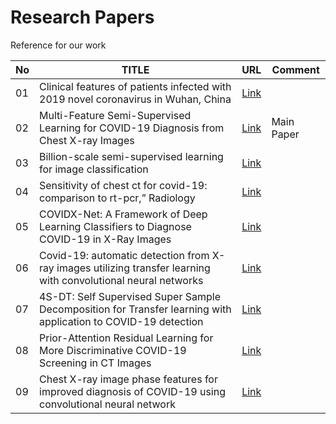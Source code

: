 # Research Papers
Reference for our work


|  No | TITLE                                                                                          |   URL                       | Comment    
|  -- |------------------------------------------------------------------------------------------------|-----------------------------|--------
|01  |Clinical features of patients infected with 2019 novel coronavirus in Wuhan, China|[Link](https://www.sciencedirect.com/science/article/abs/pii/S0140673620301835) 
|02 |Multi-Feature Semi-Supervised Learning for COVID-19 Diagnosis from Chest X-ray Images|[Link](https://arxiv.org/pdf/2104.01617.pdf)| Main Paper |
|03 |Billion-scale semi-supervised learning for image classification|[Link](https://arxiv.org/pdf/1905.00546.pdf)
|04 |Sensitivity of chest ct for covid-19: comparison to rt-pcr,” Radiology|[Link](https://pubs.rsna.org/doi/full/10.1148/radiol.2020200432)
|05 |COVIDX-Net: A Framework of Deep Learning Classifiers to Diagnose COVID-19 in X-Ray Images|[Link](https://arxiv.org/ftp/arxiv/papers/2003/2003.11055.pdf)|
|06|Covid-19: automatic detection from X-ray images utilizing transfer learning with convolutional neural networks|[Link](https://link.springer.com/article/10.1007/s13246-020-00865-4)|
|07|4S-DT: Self Supervised Super Sample Decomposition for Transfer learning with application to COVID-19 detection|[Link](https://arxiv.org/abs/2007.11450)|
|08|Prior-Attention Residual Learning for More Discriminative COVID-19 Screening in CT Images|[Link](https://ieeexplore.ieee.org/abstract/document/9094362)|
|09|Chest X-ray image phase features for improved diagnosis of COVID-19 using convolutional neural network|[Link](https://link.springer.com/article/10.1007/s11548-020-02305-w)
